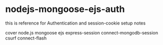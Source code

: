 # nodejs-mongoose-ejs-auth

this is reference for Authentication and session-cookie setup notes

cover 
node.js
mongoose 
ejs 
express-session 
connect-mongodb-session
csurf
connect-flash
